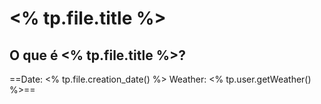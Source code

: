 # <% tp.file.title %>

## O que é <% tp.file.title %>?



==Date: <% tp.file.creation_date() %>
Weather: <% tp.user.getWeather() %>==
